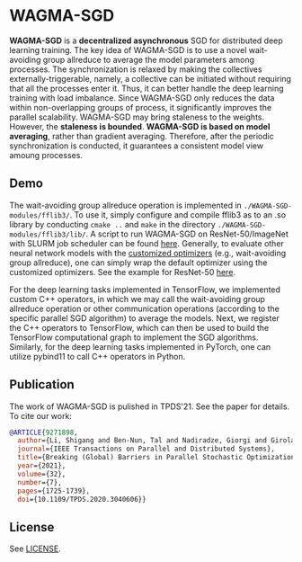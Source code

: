 # WAGMA-SGD
**WAGMA-SGD** is a **decentralized asynchronous** SGD for distributed deep learning training. The key idea of WAGMA-SGD is to use a novel wait-avoiding group allreduce to average the model parameters among processes. The synchronization is relaxed by making the collectives externally-triggerable, namely, a collective can be initiated without requiring that all the processes enter it. Thus, it can better handle the deep learning training with load imbalance. Since WAGMA-SGD only reduces the data within non-overlapping groups of process, it significantly improves the parallel scalability. WAGMA-SGD may bring staleness to the weights. However, the **staleness is bounded**. **WAGMA-SGD is based on model averaging**, rather than gradient averaging. Therefore, after the periodic synchronization is conducted, it guarantees a consistent model view amoung processes.


Demo
---------
The wait-avoiding group allreduce operation is implemented in `./WAGMA-SGD-modules/fflib3/`. To use it, simply configure and compile fflib3 as to an .so library by conducting `cmake ..` and `make` in the directory `./WAGMA-SGD-modules/fflib3/lib/`. A script to run WAGMA-SGD on ResNet-50/ImageNet with SLURM job scheduler can be found [here](https://github.com/Shigangli/WAGMA-SGD/blob/main/test-models/tf-models-r1.11/official/resnet/test_imagenet_scripts/daint_imagenet_wagma_sgd.sh).
Generally, to evaluate other neural network models with the [customized optimizers](https://github.com/Shigangli/WAGMA-SGD/tree/main/test-models/tf-models-r1.11/official/utils) (e.g., wait-avoiding group allreduce), one can simply wrap the default optimizer using the customized optimizers. See the example for ResNet-50 [here](https://github.com/Shigangli/WAGMA-SGD/blob/main/test-models/tf-models-r1.11/official/resnet/resnet_run_loop_wagma_sgd.py#L386).

For the deep learning tasks implemented in TensorFlow, we implemented custom C++ operators, in which we may call the wait-avoiding group allreduce operation or other communication operations (according to the specific parallel SGD algorithm) to average the models. Next, we register the C++ operators to TensorFlow, which can then be used to build the TensorFlow computational graph to implement the SGD algorithms. Similarly, for the deep learning tasks implemented in PyTorch, one can utilize pybind11 to call C++ operators in Python.

Publication
-----------

The work of WAGMA-SGD is pulished in TPDS'21. See the paper for details. To cite our work:
```bibtex
@ARTICLE{9271898,
  author={Li, Shigang and Ben-Nun, Tal and Nadiradze, Giorgi and Girolamo, Salvatore Di and Dryden, Nikoli and Alistarh, Dan and Hoefler, Torsten},
  journal={IEEE Transactions on Parallel and Distributed Systems},
  title={Breaking (Global) Barriers in Parallel Stochastic Optimization With Wait-Avoiding Group Averaging},
  year={2021},
  volume={32},
  number={7},
  pages={1725-1739},
  doi={10.1109/TPDS.2020.3040606}}
```

License
-------
See [LICENSE](LICENSE).
